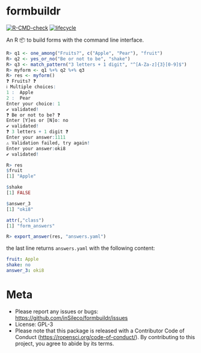# formbuildr
[![R-CMD-check](https://github.com/inSileco/formbuildr/workflows/R-CMD-check/badge.svg)](https://github.com/inSileco/formbuildr/actions?query=workflow%3AR-CMD-check)
[![lifecycle](https://img.shields.io/badge/lifecycle-experimental-orange.svg)](https://www.tidyverse.org/lifecycle/#experimental)

An R :package: to build forms with the command line interface.


```R
R> q1 <- one_among("Fruits?", c("Apple", "Pear"), "fruit")
R> q2 <- yes_or_no("Be or not to be", "shake")
R> q3 <- match_pattern("3 letters + 1 digit", "^[A-Za-z]{3}[0-9]$")
R> myform <- q1 %+% q2 %+% q3
R> res <- myform()   
❓ Fruits? ❓
ℹ Multiple choices:
1 :  Apple 
2 :  Pear 
Enter your choice: 1  
✔ validated!
❓ Be or not to be? ❓
Enter [Y]es or [N]o: no
✔ validated!
❓ 3 letters + 1 digit ❓
Enter your answer:1111
⚠ Validation failed, try again!
Enter your answer:oki8
✔ validated!

R> res 
$fruit
[1] "Apple"

$shake
[1] FALSE

$answer_3
[1] "oki8"

attr(,"class")
[1] "form_answers"

R> export_answer(res, "answers.yaml")   
```

the last line returns `answers.yaml` with the following content:

```yaml
fruit: Apple
shake: no
answer_3: oki8
```


# Meta

* Please report any issues or bugs: https://github.com/inSileco/formbuildr/issues
* License: GPL-3
* Please note that this package is released with a Contributor Code of Conduct (https://ropensci.org/code-of-conduct/). By contributing to this project, you agree to abide by its terms.
